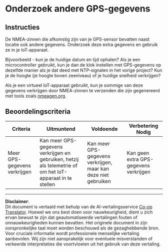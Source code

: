 <!--
CO_OP_TRANSLATOR_METADATA:
{
  "original_hash": "bded364fc06ce37d7a76aed3be1ba73a",
  "translation_date": "2025-08-27T22:54:21+00:00",
  "source_file": "3-transport/lessons/1-location-tracking/assignment.md",
  "language_code": "nl"
}
-->
# Onderzoek andere GPS-gegevens

## Instructies

De NMEA-zinnen die afkomstig zijn van je GPS-sensor bevatten naast locatie ook andere gegevens. Onderzoek deze extra gegevens en gebruik ze in je IoT-apparaat.

Bijvoorbeeld - kun je de huidige datum en tijd ophalen? Als je een microcontroller gebruikt, kun je dan de klok instellen met GPS-gegevens op dezelfde manier als je dat deed met NTP-signalen in het vorige project? Kun je de hoogte (je hoogte boven zeeniveau) of je huidige snelheid verkrijgen?

Als je een virtueel IoT-apparaat gebruikt, kun je sommige van deze gegevens verkrijgen door NMEA-zinnen te verzenden die zijn gegenereerd met tools zoals [nmeagen.org](https://www.nmeagen.org).

## Beoordelingscriteria

| Criteria | Uitmuntend | Voldoende | Verbetering Nodig |
| -------- | ---------- | --------- | ----------------- |
| Meer GPS-gegevens verkrijgen | Kan meer GPS-gegevens verkrijgen en gebruiken, hetzij als telemetrie of om het IoT-apparaat in te stellen | Kan meer GPS-gegevens verkrijgen, maar kan deze niet gebruiken | Kan geen extra GPS-gegevens verkrijgen |

---

**Disclaimer**:  
Dit document is vertaald met behulp van de AI-vertalingsservice [Co-op Translator](https://github.com/Azure/co-op-translator). Hoewel we ons best doen voor nauwkeurigheid, dient u zich ervan bewust te zijn dat geautomatiseerde vertalingen fouten of onnauwkeurigheden kunnen bevatten. Het originele document in zijn oorspronkelijke taal moet worden beschouwd als de gezaghebbende bron. Voor cruciale informatie wordt professionele menselijke vertaling aanbevolen. Wij zijn niet aansprakelijk voor eventuele misverstanden of verkeerde interpretaties die voortvloeien uit het gebruik van deze vertaling.
